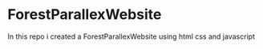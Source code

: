 # ForestParallexWebsite
In this repo i created a ForestParallexWebsite using html css and javascript
